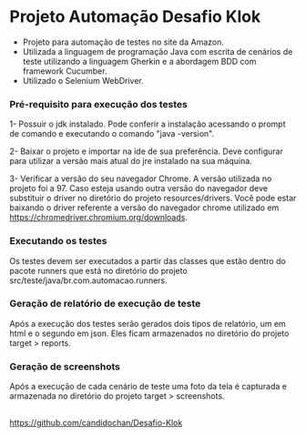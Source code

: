 # Projeto Automação Desafio Klok 

- Projeto para automação de testes no site da Amazon. 
- Utilizada a linguagem de programação Java com escrita de cenários de teste utilizando a linguagem Gherkin e a abordagem BDD com framework Cucumber. 
- Utilizado o Selenium WebDriver.

### Pré-requisito para execução dos testes

1- Possuir o jdk instalado. Pode conferir a instalação acessando o prompt de comando e executando o comando "java -version".

2- Baixar o projeto e importar na ide de sua preferência. Deve configurar para utilizar a versão mais atual do jre instalado na sua máquina.

3- Verificar a versão do seu navegador Chrome. A versão utilizada no projeto foi a 97. Caso esteja usando outra versão do navegador deve substituir o driver no diretório do projeto resources/drivers.
Você pode estar baixando o driver referente a versão do navegador chrome utilizado em https://chromedriver.chromium.org/downloads.

### Executando os testes
Os testes devem ser executados a partir das classes que estão dentro do pacote runners que está no diretório do projeto src/teste/java/br.com.automacao.runners.

### Geração de relatório de execução de teste
Após a execução dos testes serão gerados dois tipos de relatório, um em html e o segundo em json. Eles ficam armazenados no diretório do projeto target > reports.

### Geração de screenshots
Após a execução de cada cenário de teste uma foto da tela é capturada e armazenada
no diretório do projeto target > screenshots.

##
https://github.com/candidochan/Desafio-Klok
